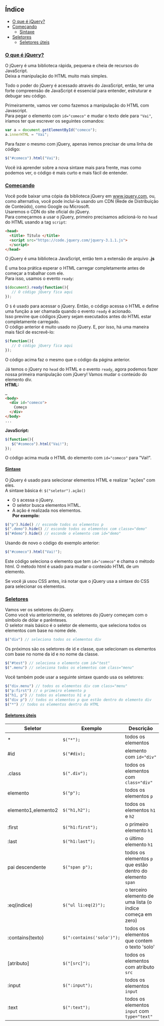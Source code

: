 ## Índice
- [O que é jQuery?](#o-que-é-jquery)
- [Começando](#começando)
   - [Sintaxe](#sintaxe)
- [Seletores](#seletores)
   - [Seletores úteis](#seletores-úteis)

### [O que é jQuery?](#índice)
O jQuery é uma biblioteca rápida, pequena e cheia de recursos do JavaScript.<br>
Deixa a manipulação do HTML muito mais simples.

Todo o poder do jQuery é acessado através do JavaScript, então, ter uma forte compreensão de JavaScript é essencial para entender, estruturar e debugar seu código.

Primeiramente, vamos ver como fazemos a manipulação do HTML com Javascript.<br>
Para pegar o elemento com `id="comeco"` e mudar o texto dele para `"Vai"`, iríamos ter que escrever os seguintes comandos:

```javascript
var a = document.getElementById("comeco");
a.innerHTML = "Vai"; 
```

Para fazer o mesmo com jQuery, apenas iremos precisar de uma linha de código:

```javascript
$("#comeco").html("Vai");
```

Você irá aprender sobre a nova sintaxe mais para frente, mas como podemos ver, o código é mais curto e mais fácil de entender.

### [Começando](#índice)
Você pode baixar uma cópia da biblioteca jQuery em www.jquery.com, ou, como alternativa, você pode incluí-la usando um CDN (Rede de Distribuição de Conteúdo), como Google ou Microsoft.<br>
Usaremos o CDN do site oficial do jQuery.<br>
Para começarmos a usar o jQuery, primeiro precisamos adicioná-lo no `head` do HTML usando a tag `script`:

```html
<head>
  <title> Título </title>
  <script src="https://code.jquery.com/jquery-3.1.1.js">
  </script>
</head>
```

O jQuery é uma biblioteca JavaScript, então tem a extensão de arquivo __.js__

É uma boa prática esperar o HTML carregar completamente antes de começar a trabalhar com ele.<br>
Para isso, usamos o evento `ready`:

```javascript
$(document).ready(function(){
   // O código jQuery fica aqui
});
```

O `$` é usado para acessar o jQuery. Então, o código acessa o HTML e define uma função a ser chamada quando o evento `ready` é acionado.<br>
Isso previne que códigos jQuery sejam executados antes do HTML estar completamente carregado.<br>
O código anterior é muito usado no jQuery. E, por isso, há uma maneira mais fácil de escrevê-lo:

```javascript
$(function(){
   // O código jQuery fica aqui
});
```

O código acima faz o mesmo que o código da página anterior.

Já temos o jQuery no `head` do HTML e o evento `ready`, agora podemos fazer nossa primeira manipulação com jQuery! Vamos mudar o conteúdo do elemento div.<br>
__HTML:__

```html
…
<body>
  <div id="comeco">
    Começo
  </div>
</body>
...
```

__JavaScript:__

```javascript
$(function(){
   $("#comeco").html("Vai!");
});
```

O código acima muda o HTML do elemento com `id="comeco"` para "Vai!".

#### [Sintaxe](#índice)
O jQuery é usado para selecionar elementos HTML e realizar "ações" com eles.<br>
A sintaxe básica é: ```$("seletor").ação()```
* O `$` acessa o jQuery.
* O seletor busca elementos HTML.
* A ação é realizada nos elementos.<br>
__Por exemplo:__

```javascript
$("p").hide() // esconde todos os elementos p
$(".demo").hide() // esconde todos os elementos com classe="demo"
$("#demo").hide() // esconde o elemento com id="demo"
```
Usando de novo o código do exemplo anterior:
```javascript
$("#comeco").html("Vai!");
```
Este código seleciona o elemento que tem `id="comeco"` e chama o método html. O método html é usado para mudar o conteúdo HTML de um elemento.

Se você já usou CSS antes, irá notar que o jQuery usa a sintaxe do CSS para selecionar os elementos.

### [Seletores](#índice)
Vamos ver os seletores do jQuery.<br>
Como você viu anteriormente, os seletores do jQuery começam com o símbolo de dólar e parênteses.<br>
O seletor mais básico é o seletor de elemento, que seleciona todos os elementos com base no nome dele.

```javascript
$("div") // seleciona todos os elementos div
```

Os próximos são os seletores de id e classe, que selecionam os elementos com base no nome da id e no nome da classe.

```javascript
$("#test") // seleciona o elemento com id="test"
$(".menu") // seleciona todos os elementos com class="menu"
```

Você também pode usar a seguinte sintaxe quando usa os seletores:

```javascript
$("div.menu") // todos os elementos div com class="menu"
$("p:first") // o primeiro elemento p
$("h1, p") // todos os elementos h1 e p
$("div p") // todos os elementos p que estão dentro do elemento div
$("*") // todos os elementos dentro do HTML
```

#### [Seletores úteis](#índice)

Seletor| Exemplo | Descrição
-------|---------|----------|
*|`$("*");`|todos os elementos
#id|`$("#div);`|elemento com `id="div"`
.class|`$(".div");`|todos os elementos com `class="div"`
elemento|`$("p");`|todos os elementos `p`
elemento1,elemento2|`$("h1,h2");`|todos os elementos `h1` e `h2`
:first|`$("h1:first");`|o primeiro elemento `h1`
:last|`$("h1:last");`|o último elemento `h1`
pai descendente|`$("span p");`|todos os elementos `p` que estão dentro do elemento `span`
:eq(índice)|`$("ul li:eq(2)");`|o terceiro elemento de uma lista (o índice começa em zero)
:contains(texto)|`$(":contains('solo')");`|todos os elementos que contem o texto 'solo'
[atributo]|`$("[src]");`|todos os elementos com atributo `src`
:input|`$(":input");`|todos os elementos `input`
:text|`$(":text");`|todos os elementos `input` com `type="text"`
<!--stackedit_data:
eyJoaXN0b3J5IjpbLTE4NzczNDgwNzddfQ==
-->